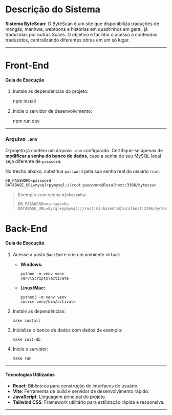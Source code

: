 # Descrição do Sistema
**Sistema ByteScan:**
O ByteScan é um site que disponibiliza traduções de mangás, manhwa, webtoons e histórias em quadrinhos em geral, já traduzidas por outras Scans. O objetivo é facilitar o acesso a conteúdos traduzidos, centralizando diferentes obras em um só lugar.

---
# Front-End

   #### Guia de Execução
   
   1. Instale as dependências do projeto:
      
      npm install
   
   2. Inicie o servidor de desenvolvimento:
      
      npm run dev
   
---

### Arquivo `.env`

O projeto já contém um arquivo `.env` configurado. Certifique-se apenas de **modificar a senha do banco de dados**, caso a senha do seu MySQL local seja diferente de `password`.

No trecho abaixo, substitua `password` pela sua senha real do usuário `root`:

```
DB_PASSWORD=password
DATABASE_URL=mysql+pymysql://root:password@localhost:3306/bytescan
```

> Exemplo com senha `minhasenha`:
>
> ```
> DB_PASSWORD=minhasenha
> DATABASE_URL=mysql+pymysql://root:minhasenha@localhost:3306/bytescan
> ```


# Back-End

#### Guia de Execução

1. Acesse a pasta `BackEnd` e crie um ambiente virtual:

   - **Windows:**
     ```
     python -m venv venv
     venv\Scripts\activate
     ```

   - **Linux/Mac:**
     ```
     python3 -m venv venv
     source venv/bin/activate
     ```

2. Instale as dependências:

   ```
   make install
   ```

3. Inicialize o banco de dados com dados de exemplo:

   ```
   make init-db
   ```

4. Inicie o servidor:

   ```
   make run
   ```


---
#### Tecnologias Utilizadas
   
   - **React**: Biblioteca para construção de interfaces de usuário.
   - **Vite**: Ferramenta de build e servidor de desenvolvimento rápido.
   - **JavaScript**: Linguagem principal do projeto.
   - **Tailwind CSS**: Framework utilitário para estilização rápida e responsiva.
   
---


